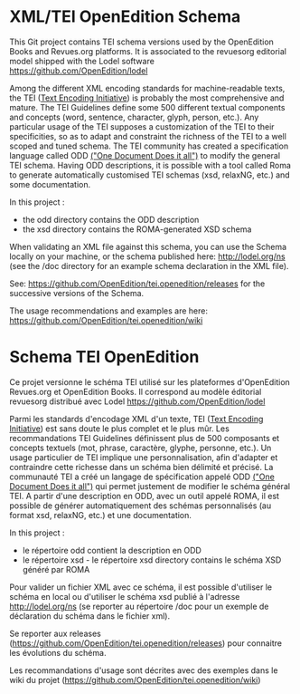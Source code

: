 # XML/TEI OpenEdition Schema

This Git project contains TEI schema versions used by the OpenEdition Books and Revues.org platforms. It is associated to the revuesorg editorial model shipped with the Lodel software https://github.com/OpenEdition/lodel

Among the different XML encoding standards for machine-readable texts, the TEI ([Text Encoding Initiative](http://www.tei-c.org/)) is probably the most comprehensive and mature. The TEI Guidelines define some 500 different textual components and concepts (word, sentence, character, glyph, person, etc.). Any particular usage of the TEI supposes a customization of the TEI to their specificities, so as to adapt and constraint the richness of the TEI to a well scoped and tuned schema. The TEI community has created a specification language called ODD [("One Document Does it all")](http://www.tei-c.org/Guidelines/Customization/odds.xml) to modify the general TEI schema. Having ODD descriptions, it is possible with a tool called Roma to generate automatically customised TEI schemas (xsd, relaxNG, etc.) and some documentation.

In this project :
- the odd directory contains the ODD description
- the xsd directory contains the ROMA-generated XSD schema

When validating an XML file against this schema, you can use the Schema locally on your machine, or the schema published here:  http://lodel.org/ns (see the /doc directory for an example schema declaration in the XML file).

See: https://github.com/OpenEdition/tei.openedition/releases for the successive versions of the Schema.

The usage recommendations and examples are here: https://github.com/OpenEdition/tei.openedition/wiki  

# Schema TEI OpenEdition 

Ce projet versionne le schéma TEI utilisé sur les plateformes d'OpenEdition Revues.org et OpenEdition Books. Il correspond au modèle éditorial revuesorg distribué avec Lodel https://github.com/OpenEdition/lodel

Parmi les standards d'encodage XML d'un texte, TEI ([Text Encoding Initiative](http://www.tei-c.org/)) est sans doute le plus complet et le plus mûr. Les recommandations TEI Guidelines définissent plus de 500 composants et concepts textuels (mot, phrase, caractère, glyphe, personne, etc.). Un usage particulier de TEI implique une personnalisation, afin d'adapter et contraindre cette richesse dans un schéma bien délimité et précisé. La communauté TEI a créé un langage de spécification appelé ODD [("One Document Does it all")](http://www.tei-c.org/Guidelines/Customization/odds.xml) qui permet justement de modifier le schéma général TEI. A partir d'une description en ODD, avec un outil appelé ROMA, il est possible de générer automatiquement des schémas personnalisés (au format xsd, relaxNG, etc.) et une documentation.

In this project :
- le répertoire odd contient la description en ODD
- le répertoire xsd - le répertoire xsd directory contains le schéma XSD généré par ROMA

Pour valider un fichier XML avec ce schéma, il est possible d'utiliser le schéma en local ou d'utiliser le schéma xsd publié à l'adresse http://lodel.org/ns (se reporter au répertoire /doc pour un exemple de déclaration du schéma dans le fichier xml).

Se reporter aux releases (https://github.com/OpenEdition/tei.openedition/releases) pour connaitre les évolutions du schéma.

Les recommandations d'usage sont décrites avec des exemples dans le wiki du projet (https://github.com/OpenEdition/tei.openedition/wiki) 
